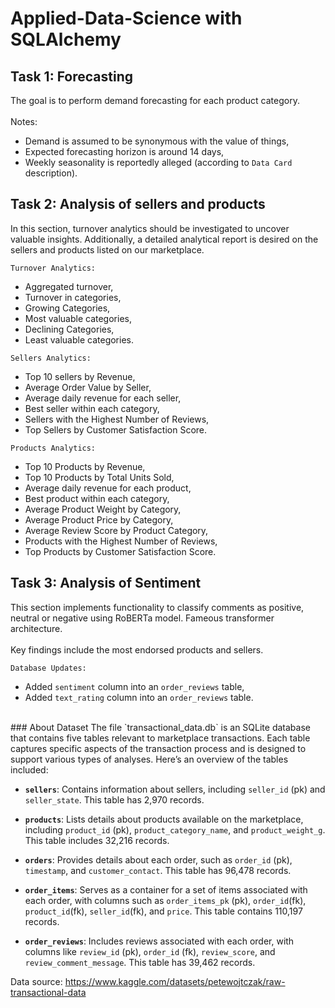 # Applied-Data-Science with SQLAlchemy

## Task 1: Forecasting<br>
The goal is to perform demand forecasting for each product category.<br><br>
Notes:
* Demand is assumed to be synonymous with the value of things,
* Expected forecasting horizon is around 14 days,
* Weekly seasonality is reportedly alleged (according to `Data Card` description).

## Task 2: Analysis of sellers and products<br>
In this section, turnover analytics should be investigated to uncover valuable insights. Additionally, a detailed analytical report is desired on the sellers and products listed on our marketplace.<br>

`Turnover Analytics:` <br>
* Aggregated turnover,
* Turnover in categories,
* Growing Categories,
* Most valuable categories,
* Declining Categories,
* Least valuable categories.<br>

`Sellers Analytics:` <br>
* Top 10 sellers by Revenue,
* Average Order Value by Seller,
* Average daily revenue for each seller,
* Best seller within each category,
* Sellers with the Highest Number of Reviews,
* Top Sellers by Customer Satisfaction Score.<br>

`Products Analytics:` <br>
* Top 10 Products by Revenue,
* Top 10 Products by Total Units Sold,
* Average daily revenue for each product,
* Best product within each category,
* Average Product Weight by Category,
* Average Product Price by Category,
* Average Review Score by Product Category,
* Products with the Highest Number of Reviews,
* Top Products by Customer Satisfaction Score.

## Task 3: Analysis of Sentiment<br>
This section implements functionality to classify comments as positive, neutral or negative using RoBERTa model. Fameous transformer architecture.<br><br>
Key findings include the most endorsed products and sellers.<br>

`Database Updates:` <br>
* Added `sentiment` column into an `order_reviews` table,
*  Added `text_rating` column into an `order_reviews` table.
<br>
### About Dataset 
The file `transactional_data.db` is an SQLite database that contains five tables relevant to marketplace transactions. Each table captures specific aspects of the transaction process and is designed to support various types of analyses. Here’s an overview of the tables included:

- **`sellers`**: Contains information about sellers, including `seller_id` (pk) and `seller_state`. This table has 2,970 records.
  
- **`products`**: Lists details about products available on the marketplace, including `product_id` (pk), `product_category_name`, and `product_weight_g`. This table includes 32,216 records.

- **`orders`**: Provides details about each order, such as `order_id` (pk), `timestamp`, and `customer_contact`. This table has 96,478 records.

- **`order_items`**: Serves as a container for a set of items associated with each order, with columns such as `order_items_pk` 
(pk), `order_id`(fk), `product_id`(fk), `seller_id`(fk), and `price`. This table contains 110,197 records.

- **`order_reviews`**: Includes reviews associated with each order, with columns like `review_id` (pk), `order_id` (fk), `review_score`, and `review_comment_message`. This table has 39,462 records.

Data source: https://www.kaggle.com/datasets/petewojtczak/raw-transactional-data
